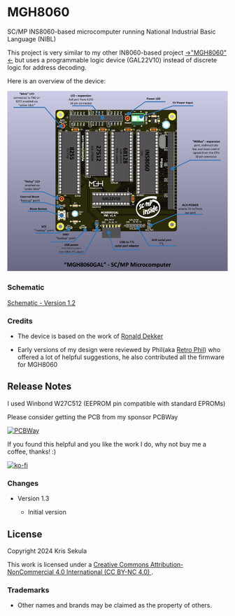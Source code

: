 # MGH8060
SC/MP INS8060-based microcomputer running National Industrial Basic Language (NIBL)

This project is very similar to my other IN8060-based project [->"MGH8060"<-](https://github.com/Kris-Sekula/MGH8060) but uses a programmable logic device (GAL22V10) instead of discrete logic for address decoding.

Here is an overview of the device:

![MGH8060GAL_overview](Pictures/mgh8060GAL_v1.4_overview_S.png)

### Schematic
[Schematic - Version 1.2](Hardware/mgh8060_v1.2.pdf)

### Credits
* The device is based on the work of [Ronald Dekker](https://www.dos4ever.com/SCMP/SCMP.html#circuit)

* Early versions of my design were reviewed by Phil(aka [Retro Phil](https://www.mccrash-racing.co.uk/philg/picl/picl.htm)) who offered a lot of helpful suggestions, he also contributed all the firmware for MGH8060

## Release Notes

I used Winbond W27C512 (EEPROM pin compatible with standard EPROMs)

Please consider getting the PCB from my sponsor PCBWay

[![PCBWay](https://www.pcbway.com/project/img/images/frompcbway.png)](https://www.pcbway.com/project/shareproject/MGH8060_SC_MP_Microcomputer_731c2144.html)

If you found this helpful and you like the work I do, why not buy me a coffee, thanks! :)

[![ko-fi](https://www.ko-fi.com/img/githubbutton_sm.svg)](https://ko-fi.com/R6R52KGCD)

### Changes
* Version 1.3
  
  * Initial version

## License

Copyright 2024 Kris Sekula

This work is licensed under a [Creative Commons Attribution-NonCommercial 4.0 International (CC BY-NC 4.0) ](https://creativecommons.org/licenses/by-nc/4.0/).

### Trademarks

* Other names and brands may be claimed as the property of others.
